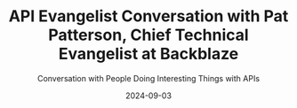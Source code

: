 ---
title: API Evangelist Conversation with Pat Patterson, Chief Technical Evangelist at Backblaze
description: This is the first actual edition of the API Evangelist Conversation podcast with my friend Pat Patterson, the Chief Technical Evangelist at Backblaze. Always enjoy learning from Pat as we dove into the meaning behind his title, as well as how Backblaze has standardized their API around the Amazon S3 storage API--essentially treating the API as the industry standard for storage.
date: 2024-09-03
youtubeId: m2b_bhmMBSs
guestName: Pat Patterson
guestRole: Chief Technical Evangelist
guestCompany: Backblaze
guestIndustry: Storage
guestImage: /assets/img/people/pat-patterson-headshot.png
bio: Pat has evangelism experience across four enterprise software companies in the end user computing, data, integration and identity spaces.
obfuscated: false
summary: Learning more about what it means to be a technical evangelist, and how the Amazon S3 API is considered to be a standard for cloud storage.
subtitle: Conversation with People Doing Interesting Things with APIs
audio_file: https://kinlane-productions2.s3.amazonaws.com/api-evangelist-conversations/api-evangelist-conversation-2024-09-03-pat-patterson-backblaze.wav
audio_length: 140133244
sound_cloud: https://soundcloud.com/kinlane/api-evangelist-conversation-with-pat-patterson-chief-technical-evangelist-at-backblaze
duration: '0:17:59'
publish_date: "2024-09-03 15:00:00"
url: https://conversations.apievangelist.com/sessions/2024-09-03-pat-patterson-backblaze.html
tags:
  - Cloud Storage
  - Amazon S3
  - Evangelism
partnerImage: https://api-evangelist.twic.pics/partners/bump-banner-728.png
partnerUrl: https://bit.ly/3MEOGa9  
partnerTitle: The API doc platform for Tech Writers & Engineers
conversation:

  - question: Who are you?
    answer: I am Pat Patterson.

  - question: What is your role?
    answer: So I have the wonderful grandiose title of chief technical evangelist at Backblaze. 

  - question: Why do you use the title technical evangelist?
    answer: So, um, so I focus on our cloud object storage product, Backblaze B2, and a lot of the, my audience are developers, but a lot of them. Are not so they might be DevOps engineers admins and so I kind of chose that title to kind of, uh, emphasize that broad reach.

  - question: What industry do you work in?
    answer: Yeah. So we were founded, gosh, 2007, I think doing Mac and PC backup and successfully did that for a few years. And, and the founders realized, wow, we've built a cloud storage platform for backing up people's laptops. We could, uh, generalize this into cloud object storage. And so they, uh, they did that, I think in 2016, and then added an S3 compatible API in 2020. And, uh, here we are today with, uh, thousands of customers happily backing up, storing media, writing whole applications around, uh, cloud object storage on that place.

  - question: What do you mean by S3 compatible storage?
    answer: So, you know, S3 was the original, uh, cloud web service, right? I think 2006, it was the very first Amazon web service and, um, they defined an API, uh, quite a simple, um, I'm not going to get into the details of whether or not it's restful, but a, a relatively simple, uh, for, uh, uploading data for storage in Amazon's, uh, cloud. So, uh, you know, that, that, uh, they obviously had fantastic first mover advantage there. Um, and, you know, as more, uh, cloud providers came along, I saw this pattern of, um, uh, You know, some of them, uh, as Backblaze did, uh, you know, brought up cloud storage and maybe had their, uh, S3. But, uh, there were so many, uh, utilities and applications that used Amazon's S3 API, um, that, uh, The, I think the market kind of coalesced around it as a de facto standard. And, you know, I got to be fair to the guys, you know, AWS, uh, did a great job with that API, you know, the authentication, um, is, uh, you know, we can get it, actually, that's a good topic to talk about later, how authentication happens with S3, because it's like, they, they took different, uh, made different choices from like other products that were around at the time, but, um, it's very. Uh, amenable to, um, you know, third party providers providing their own cloud object storage. And then even Amazon's own SDKs and CLI and so on. You can just override the endpoint URL and use them with Blaze or MinIO, whatever other, uh, object. Storage that you happen to be using. 

  - question: Is the Amazon S3 API a standard?
    answer: It's interesting. So, you know, this whole industry relies, basically relies on Amazon's documentation, which is more or less accurate. So, um, you know, we, we, we, we, we don't have, um, You know, a W3C or whatever, you know, issuing these things on a date with a public process, you know, the documents are there. And then, I don't know, tomorrow, Amazon could announce, Oh, here's a new S3 feature. And this is how it works. And these are the parameters. And then, uh, you know, we'll look at it and say, Okay, well, we won't necessarily jump on day one and say, Oh, wow, you know, scramble. Implement this, but we'll look at it. Amazon's done this. Um, is this something our customers need? Is this relevant to our space here? Um, and you know, ultimately we'd better implement this, you know, cut this customer demand here. We can implement this. And so. Uh, it's an interesting situation to be in, like it's, it's very much, um, S3 compatibility is, uh, is, is defined very dynamically, you know, your, your customer tests a particular product and it works then for their purposes, it's S3 compatible. There is no, uh, official test harness that you can run and get a stamp of approval from AWS. 

  - question: How long have you been an evangelist?
    answer: Well, when I started, there wasn't even that title. I think there was probably one evangelist in the industry and it was Guy Kawasaki at, at Apple, probably at that time. You know, I was, I think my title was something like technical architect and I was working on, um, single sign on at Sun Microsystems called Rest It Soul. And, um, we made a decision to open source that project and the. Director of engineering pointed at me and said, Pat, you're good at talking to people. You be the community guy. And there was, there was a bit of learning from other projects. You know, open source was a big thing at Sun at the time, and you had glassfish and these other, uh, projects, open Solaris, but there was a lot of just making it up as you went along. Went along, you know, building a community around an open source product. Um, and that's really, that was 2004. So that's really what I've been doing for the past 20 years is, um, educating hands on technical professionals on how best to use a particular platform technology, um, you name it. 

  - question: What is the most effective tool in your API toolbox?
    answer: Uh, code. I would say, um, sample code is just essential. I mean, that's what I love about my job is that I'm continually coding, uh, in many different programming languages. And I get a bit confused now, sometimes I start putting semicolons in my Python and things like that. Um, but it really, you know, as a, as a. Teaching aid, um, didactic aid, I suppose I could say. Uh, code is invaluable. If you can give somebody, uh, something that runs, that solves something close to their problem. They've got a starting point that they can, they can work from. And, uh, you know, these days when you can not only, you know, point somebody at GitHub repo, you can point somebody at a Docker image that has a running version of that code. And so that, you know, they can, they can get started, uh, immediately. So, yeah, I mean, I, I, I. There is nothing better than, than working code for teaching a new concept. 

  - question: What is a priority for you right now?
    answer: Um, so it is, um, really explaining the new features that we are releasing. So again, that's coding. That's part of that. But also there is, uh, technical writing, writing articles, uh, presenting webinars. So it's bringing that together because, you know, this job, as you know, uh, is way more than just like sitting and like writing sample code. Um, I often talk about the, um, there's an There's been a diagram of people who really understand a particular technology and then people who would be comfortable standing up in front of 500, uh, hungry developers and explaining it. And that intersection is quite narrow. And that's what I'm always doing. It's like balancing this, um, you know, I could go deep and write code and have a lot of fun. But if I do that for too long, I'm not actually communicating it, sending it out there. People forget like who you are if you go dark for too long. Um, on the other hand, if you're kind of out on the road at conferences and like, you know, networking and glad handing, um, you get out of touch with what's happening in the technology. So all the time I'm, um, You know, balancing those two sides in order to do my job for, you know, the company, which, although it doesn't, you know, I'm not like a sales guy with an ARR target, the intention of hiring an evangelist is they have a positive effect on your revenue. 

  - question: What keeps you going each day?
    answer: It's really the interaction with the community, you know, actually having a sense that you're making a difference and solving problems and answering questions and getting that feedback that, um, you know, what you've, what you've created has worth and meaning and is making a difference. I mean, that's, that's huge for me. I couldn't, you know, It cannot be a one way, uh, street and you know, that's another way. I, um, gosh, anybody that's had a conversation with me will be just like, so bored. Another way I describe this role. It's like you're a bridge between, uh, you know, product teams within the company and that external community. Hands on technical professionals, so developers, DevOps, admins. And on one side of the bridge, you know, there's that outbound role of, Hey, here's the new feature. Here's some sample code. You know, here's a, uh, webinar that explains how to do it. And you can ask questions at the end, but on the other side of the street, you're bringing back in those experiences that feedback, the fact that, Oh, this is great. It doesn't really handle this common condition. You know, this, this feature works great for, uh, production, but the developer experience is a bit lacking, you know, all of that. Um, you know, being, um, in that not part, you know, as an evangelist, you're not part of the community or you're in the community. And, but, you know, having those interactions, bringing that experience back is, uh, Very, very rewarding.
---